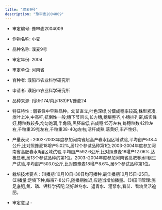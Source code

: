 ```yaml
---
title: "濮麦9号"
description: "豫审麦2004009"
---
```

* 审定编号:  豫审麦2004009

*  作物名称:  小麦

*  品种名称:  濮麦9号

*  审定年份:  2004

*  审定单位:  河南省

* 育种者:  濮阳市农业科学研究所

*  申请者:  濮阳市农业科学研究所

*  品种来源:  (徐州174/内乡183)F1/豫麦24

*  特征特性 : 
弱春性中早熟品种。幼苗直立,叶色深绿,分蘖成穗率较高;株型紧凑,旗叶上冲,中高秆,抗倒性一般;穗下节间长,长方穗,穗层整齐,小穗排列密,结实性好,穗粒数较多,均匀饱满,半角质,黑胚率低;亩成穗45万左右,每穗粒数42粒左右,千粒重39克左右,千粒重38-40g左右;活秆成熟,落黄好,丰产性好。
 
*  产量表现 : 
2002-2003年度参加河南省超高产春水组区域试验,平均亩产518.4公斤,比对照豫麦18增产5.02%,居12个参试品种第1位;2003-2004年度参加河南省高肥春水Ⅱ组区域试验,平均亩产592.6公斤,比对照豫麦18增产12.06%,达极显著,居13个参试品种的第1位。2003~2004年度参加河南省高肥春水Ⅱ组生产试验,平均亩产503.0公斤,比对照豫麦18增产8.6%,居5个参试品种第1位。

*  栽培技术要点 : 
(1)播期:10月10日-30日均可播种,最佳播期10月15日-25日。(2)播量:足墒下种,每亩7-8公斤,随播期推迟,应适当增加播量。(3)田间管理:施足底肥,氮、磷、钾科学搭配,浇好越冬水、返青水、灌浆水,看苗、看墒灵活追肥。

*  审定意见 : 

